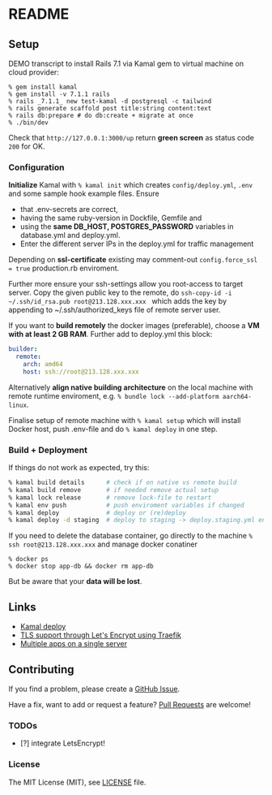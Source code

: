 # README

## Setup

DEMO transcript to install Rails 7.1 via Kamal gem to virtual machine on cloud
provider:

    % gem install kamal
    % gem install -v 7.1.1 rails
    % rails _7.1.1_ new test-kamal -d postgresql -c tailwind
    % rails generate scaffold post title:string content:text
    % rails db:prepare # do db:create + migrate at once
    % ./bin/dev

Check that `http://127.0.0.1:3000/up` return **green screen** as status code `200`
for OK.

### Configuration

**Initialize** Kamal with `% kamal init` which creates `config/deploy.yml`, `.env`
and some sample hook example files. Ensure

* that .env-secrets are correct,
* having the same ruby-version in Dockfile, Gemfile and
* using the **same DB_HOST, POSTGRES_PASSWORD** variables in database.yml and deploy.yml.
* Enter the different server IPs in the deploy.yml for traffic management

Depending on **ssl-certificate** existing may comment-out `config.force_ssl = true`
production.rb enviroment.

Further more ensure your ssh-settings allow you root-access to target server.
Copy the given public key to the remote, do
`ssh-copy-id -i ~/.ssh/id_rsa.pub root@213.128.xxx.xxx ` which adds the key by
appending to ~/.ssh/authorized_keys file of remote server user.

If you want to **build remotely** the docker images (preferable), choose a **VM with
at least 2 GB RAM**. Further add to deploy.yml this block:

```yaml
builder:
  remote:
    arch: amd64
    host: ssh://root@213.128.xxx.xxx
```

Alternatively **align native building architecture** on the local machine with
remote runtime enviroment, e.g. `% bundle lock --add-platform aarch64-linux`.

Finalise setup of remote machine with `% kamal setup` which will install Docker
host, push .env-file and do `% kamal deploy` in one step.

### Build + Deployment

If things do not work as expected, try this:

```sh
% kamal build details      # check if on native vs remote build
% kamal build remove       # if needed remove actual setup
% kamal lock release       # remove lock-file to restart
% kamal env push           # push enviroment variables if changed
% kamal deploy             # deploy or (re)deploy
% kamal deploy -d staging  # deploy to staging -> deploy.staging.yml enviroment
```

If you need to delete the database container, go directly to the machine
`% ssh root@213.128.xxx.xxx` and manage docker conatiner

```
% docker ps
% docker stop app-db && docker rm app-db
```

But be aware that your **data will be lost**.

## Links

* [Kamal deploy](https://kamal-deploy.org/)
* [TLS support through Let's Encrypt using Traefik](https://github.com/basecamp/kamal/discussions/112)
* [Multiple apps on a single server](https://www.erikminkel.com/2023/09/29/using-kamal-to-host-multiple-apps-on-a-single-server/)

## Contributing

If you find a problem, please create a [GitHub Issue](https://github.com/netzfisch/test_kamal/issues).

Have a fix, want to add or request a feature? [Pull Requests](https://github.com/netzfisch/test_kamal/pulls) are welcome!

### TODOs

- [?] integrate LetsEncrypt!

### License

The MIT License (MIT), see [LICENSE](https://github.com/netzfisch/test_kamal/blob/master/LICENSE) file.
